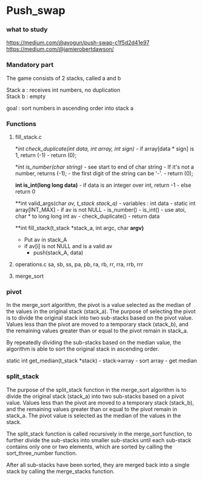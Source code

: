 # Push_swap
### what to study
https://medium.com/@ayogun/push-swap-c1f5d2d41e97
https://medium.com/@jamierobertdawson/

### Mandatory part
The game consists of 2 stacks, called a and b
  
Stack a : receives int numbers, no duplication  
Stack b : empty  

goal : sort numbers in ascending order into stack a  

### Functions
1. fill_stack.c

	**int check_duplicate(int data, int *array, int sign)**
		- if array[data * sign] is 1, return (-1)
		- return (0);

	**int is_number(char *string)**
		- see start to end of char string
			- If it's not a number, returns (-1);
			- the first digit of the string can be '-'.
		- return (0);
	
	**int is_int(long long data)**
		- if data is an integer over int, return -1
		- else return 0

	**int valid_args(char *av, t_stack *stack_a)**
		- variables : int data
		- static int array[INT_MAX]
		- if av is not NULL
			- is_number()
			- is_int()
		- use atoi, char * to long long int av
		- check_duplicate()
		- return data

	**int fill_stack(t_stack *stack_a, int argc, char **argv)**
	- Put av in stack_A
	- if av[i] is not NULL and is a valid av
		- push(stack_A, data)

2. operations.c
sa, sb, ss, pa, pb, ra, rb, rr, rra, rrb, rrr

3. merge_sort
### pivot
In the merge_sort algorithm, the pivot is a value selected as the median of the values in the original stack (stack_a). The purpose of selecting the pivot is to divide the original stack into two sub-stacks based on the pivot value. Values less than the pivot are moved to a temporary stack (stack_b), and the remaining values greater than or equal to the pivot remain in stack_a.

By repeatedly dividing the sub-stacks based on the median value, the algorithm is able to sort the original stack in ascending order.

static int get_median(t_stack *stack)
	- stack->array
	- sort array
	- get median

### split_stack
The purpose of the split_stack function in the merge_sort algorithm is to divide the original stack (stack_a) into two sub-stacks based on a pivot value. Values less than the pivot are moved to a temporary stack (stack_b), and the remaining values greater than or equal to the pivot remain in stack_a. The pivot value is selected as the median of the values in the stack.

The split_stack function is called recursively in the merge_sort function, to further divide the sub-stacks into smaller sub-stacks until each sub-stack contains only one or two elements, which are sorted by calling the sort_three_number function.

After all sub-stacks have been sorted, they are merged back into a single stack by calling the merge_stacks function.
